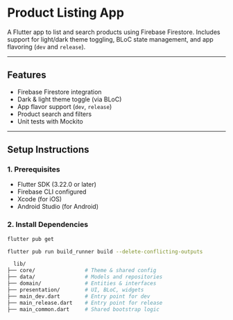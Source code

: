 #  Product Listing App

A Flutter app to list and search products using Firebase Firestore. Includes support for light/dark theme toggling, BLoC state management, and app flavoring (`dev` and `release`).

---

##  Features

-  Firebase Firestore integration
-  Dark & light theme toggle (via BLoC)
-  App flavor support (`dev`, `release`)
-  Product search and filters
-  Unit tests with Mockito

---

##  Setup Instructions

### 1.  Prerequisites

- Flutter SDK (3.22.0 or later)
- Firebase CLI configured
- Xcode (for iOS)
- Android Studio (for Android)




### 2.  Install Dependencies

```bash
flutter pub get

flutter pub run build_runner build --delete-conflicting-outputs

  lib/
├── core/                # Theme & shared config
├── data/                # Models and repositories
├── domain/              # Entities & interfaces
├── presentation/        # UI, BLoC, widgets
├── main_dev.dart        # Entry point for dev
├── main_release.dart    # Entry point for release
├── main_common.dart     # Shared bootstrap logic

